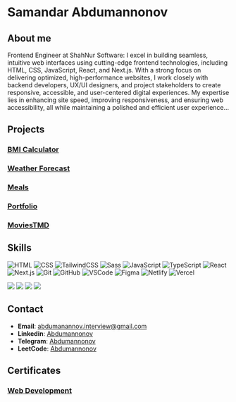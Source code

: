 # Samandar Abdumannonov

## About me
Frontend Engineer at ShahNur Software: I excel in building seamless, intuitive web interfaces using cutting-edge frontend technologies, including HTML, CSS, JavaScript, React, and Next.js. With a strong focus on delivering optimized, high-performance websites, I work closely with backend developers, UX/UI designers, and project stakeholders to create responsive, accessible, and user-centered digital experiences. My expertise lies in enhancing site speed, improving responsiveness, and ensuring web accessibility, all while maintaining a polished and efficient user experience...

## Projects

### [BMI Calculator](https://github.com/Abdumannonov-Samandar/bmi-calculator)   
### [Weather Forecast](https://sparkly-hummingbird-52880e.netlify.app/)
### [Meals](https://66df7e46f4514fb204783faf--vocal-belekoy-e35998.netlify.app/)
### [Portfolio](https://672cee30c7978e00f8dc0479--legendary-capybara-c35b34.netlify.app/)  
### [MoviesTMD](https://66c2a9984e54892a5f8ced29--leafy-medovik-30f11f.netlify.app/)  

## Skills
![HTML](https://skillicons.dev/icons?i=html)
![CSS](https://skillicons.dev/icons?i=css)
![TailwindCSS](https://skillicons.dev/icons?i=tailwind)
![Sass](https://skillicons.dev/icons?i=sass)
![JavaScript](https://skillicons.dev/icons?i=js)
![TypeScript](https://skillicons.dev/icons?i=ts)
![React](https://skillicons.dev/icons?i=react)
![Next.js](https://skillicons.dev/icons?i=nextjs)
![Git](https://skillicons.dev/icons?i=git)
![GitHub](https://skillicons.dev/icons?i=github)
![VSCode](https://skillicons.dev/icons?i=vscode)
![Figma](https://skillicons.dev/icons?i=figma)
![Netlify](https://skillicons.dev/icons?i=netlify)
![Vercel](https://skillicons.dev/icons?i=vercel)



[![](https://visitcount.itsvg.in/api?id=Samandardh&label=Profile%20Trad&color=0&icon=8&pretty=true)](https://visitcount.itsvg.in)
[![](https://visitcount.itsvg.in/api?id=Samandar22&label=Profile%20Code&color=10&icon=2&pretty=true)](https://visitcount.itsvg.in)
[![](https://visitcount.itsvg.in/api?id=Samandar1&label=Profile%20Grow&icon=1&pretty=true)](https://visitcount.itsvg.in)
[![](https://visitcount.itsvg.in/api?id=Abdumannonov11&label=Profile%20Views&color=9&icon=5&pretty=true)](https://visitcount.itsvg.in)


## Contact
- **Email**: abdumanannov.interview@gmail.com
- **Linkedin**: [Abdumannonov](https://www.linkedin.com/in/samandar-abdumannonov-559842322/)
- **Telegram**: [Abdumannonov](https://t.me/Abdumannonov571_60)
- **LeetCode**: [Abdumannonov](https://leetcode.com/Abdumannonov1/)


## Certificates
### [Web Development](https://www.sololearn.com/certificates/CC-OF4JNWVO)
